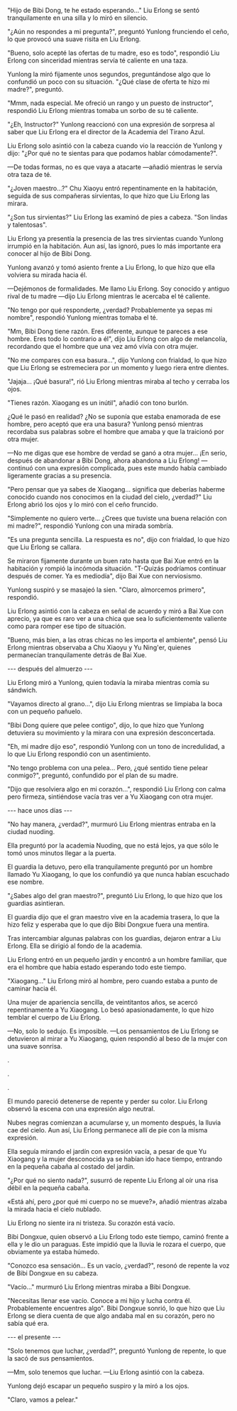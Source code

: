 
"Hijo de Bibi Dong, te he estado esperando..." Liu Erlong se sentó tranquilamente en una silla y lo miró en silencio.

"¿Aún no respondes a mi pregunta?", preguntó Yunlong frunciendo el ceño, lo que provocó una suave risita en Liu Erlong.

"Bueno, solo acepté las ofertas de tu madre, eso es todo", respondió Liu Erlong con sinceridad mientras servía té caliente en una taza.

Yunlong la miró fijamente unos segundos, preguntándose algo que lo confundió un poco con su situación. "¿Qué clase de oferta te hizo mi madre?", preguntó.

"Mmm, nada especial. Me ofreció un rango y un puesto de instructor", respondió Liu Erlong mientras tomaba un sorbo de su té caliente.

"¿Eh, Instructor?" Yunlong reaccionó con una expresión de sorpresa al saber que Liu Erlong era el director de la Academia del Tirano Azul.

Liu Erlong solo asintió con la cabeza cuando vio la reacción de Yunlong y dijo: "¿Por qué no te sientas para que podamos hablar cómodamente?".

—De todas formas, no es que vaya a atacarte —añadió mientras le servía otra taza de té.

"¿Joven maestro...?" Chu Xiaoyu entró repentinamente en la habitación, seguida de sus compañeras sirvientas, lo que hizo que Liu Erlong las mirara.

"¿Son tus sirvientas?" Liu Erlong las examinó de pies a cabeza. "Son lindas y talentosas".

Liu Erlong ya presentía la presencia de las tres sirvientas cuando Yunlong irrumpió en la habitación. Aun así, las ignoró, pues lo más importante era conocer al hijo de Bibi Dong.

Yunlong avanzó y tomó asiento frente a Liu Erlong, lo que hizo que ella volviera su mirada hacia él.

—Dejémonos de formalidades. Me llamo Liu Erlong. Soy conocido y antiguo rival de tu madre —dijo Liu Erlong mientras le acercaba el té caliente.

"No tengo por qué responderte, ¿verdad? Probablemente ya sepas mi nombre", respondió Yunlong mientras tomaba el té.

"Mm, Bibi Dong tiene razón. Eres diferente, aunque te pareces a ese hombre. Eres todo lo contrario a él", dijo Liu Erlong con algo de melancolía, recordando que el hombre que una vez amó vivía con otra mujer.

"No me compares con esa basura...", dijo Yunlong con frialdad, lo que hizo que Liu Erlong se estremeciera por un momento y luego riera entre dientes.

"Jajaja... ¡Qué basura!", rió Liu Erlong mientras miraba al techo y cerraba los ojos.

"Tienes razón. Xiaogang es un inútil", añadió con tono burlón.

¿Qué le pasó en realidad? ¿No se suponía que estaba enamorada de ese hombre, pero aceptó que era una basura? Yunlong pensó mientras recordaba sus palabras sobre el hombre que amaba y que la traicionó por otra mujer.

—No me digas que ese hombre de verdad se ganó a otra mujer... ¡En serio, después de abandonar a Bibi Dong, ahora abandona a Liu Erlong! —continuó con una expresión complicada, pues este mundo había cambiado ligeramente gracias a su presencia.

"Pero pensar que ya sabes de Xiaogang... significa que deberías haberme conocido cuando nos conocimos en la ciudad del cielo, ¿verdad?" Liu Erlong abrió los ojos y lo miró con el ceño fruncido.

"Simplemente no quiero verte... ¿Crees que tuviste una buena relación con mi madre?", respondió Yunlong con una mirada sombría.

"Es una pregunta sencilla. La respuesta es no", dijo con frialdad, lo que hizo que Liu Erlong se callara.

Se miraron fijamente durante un buen rato hasta que Bai Xue entró en la habitación y rompió la incómoda situación. "T-Quizás podríamos continuar después de comer. Ya es mediodía", dijo Bai Xue con nerviosismo.

Yunlong suspiró y se masajeó la sien. "Claro, almorcemos primero", respondió.

Liu Erlong asintió con la cabeza en señal de acuerdo y miró a Bai Xue con aprecio, ya que es raro ver a una chica que sea lo suficientemente valiente como para romper ese tipo de situación.

"Bueno, más bien, a las otras chicas no les importa el ambiente", pensó Liu Erlong mientras observaba a Chu Xiaoyu y Yu Ning'er, quienes permanecían tranquilamente detrás de Bai Xue.

--- después del almuerzo ---

Liu Erlong miró a Yunlong, quien todavía la miraba mientras comía su sándwich.

"Vayamos directo al grano...", dijo Liu Erlong mientras se limpiaba la boca con un pequeño pañuelo.

"Bibi Dong quiere que pelee contigo", dijo, lo que hizo que Yunlong detuviera su movimiento y la mirara con una expresión desconcertada.

"Eh, mi madre dijo eso", respondió Yunlong con un tono de incredulidad, a lo que Liu Erlong respondió con un asentimiento.

"No tengo problema con una pelea... Pero, ¿qué sentido tiene pelear conmigo?", preguntó, confundido por el plan de su madre.

"Dijo que resolviera algo en mi corazón...", respondió Liu Erlong con calma pero firmeza, sintiéndose vacía tras ver a Yu Xiaogang con otra mujer.

--- hace unos días ---

"No hay manera, ¿verdad?", murmuró Liu Erlong mientras entraba en la ciudad nuoding.

Ella preguntó por la academia Nuoding, que no está lejos, ya que sólo le tomó unos minutos llegar a la puerta.

El guardia la detuvo, pero ella tranquilamente preguntó por un hombre llamado Yu Xiaogang, lo que los confundió ya que nunca habían escuchado ese nombre.

"¿Sabes algo del gran maestro?", preguntó Liu Erlong, lo que hizo que los guardias asintieran.

El guardia dijo que el gran maestro vive en la academia trasera, lo que la hizo feliz y esperaba que lo que dijo Bibi Dongxue fuera una mentira.

Tras intercambiar algunas palabras con los guardias, dejaron entrar a Liu Erlong. Ella se dirigió al fondo de la academia.

Liu Erlong entró en un pequeño jardín y encontró a un hombre familiar, que era el hombre que había estado esperando todo este tiempo.

"Xiaogang…" Liu Erlong miró al hombre, pero cuando estaba a punto de caminar hacia él.

Una mujer de apariencia sencilla, de veintitantos años, se acercó repentinamente a Yu Xiaogang. Lo besó apasionadamente, lo que hizo temblar el cuerpo de Liu Erlong.

—No, solo lo sedujo. Es imposible. —Los pensamientos de Liu Erlong se detuvieron al mirar a Yu Xiaogang, quien respondió al beso de la mujer con una suave sonrisa.

.

.

.

El mundo pareció detenerse de repente y perder su color. Liu Erlong observó la escena con una expresión algo neutral.

Nubes negras comienzan a acumularse y, un momento después, la lluvia cae del cielo. Aun así, Liu Erlong permanece allí de pie con la misma expresión.

Ella seguía mirando el jardín con expresión vacía, a pesar de que Yu Xiaogang y la mujer desconocida ya se habían ido hace tiempo, entrando en la pequeña cabaña al costado del jardín.

"¿Por qué no siento nada?", susurró de repente Liu Erlong al oír una risa débil en la pequeña cabaña.

«Está ahí, pero ¿por qué mi cuerpo no se mueve?», añadió mientras alzaba la mirada hacia el cielo nublado.

Liu Erlong no siente ira ni tristeza. Su corazón está vacío.

Bibi Dongxue, quien observó a Liu Erlong todo este tiempo, caminó frente a ella y le dio un paraguas. Este impidió que la lluvia le rozara el cuerpo, que obviamente ya estaba húmedo.

"Conozco esa sensación... Es un vacío, ¿verdad?", resonó de repente la voz de Bibi Dongxue en su cabeza.

"Vacío..." murmuró Liu Erlong mientras miraba a Bibi Dongxue.

"Necesitas llenar ese vacío. Conoce a mi hijo y lucha contra él. Probablemente encuentres algo". Bibi Dongxue sonrió, lo que hizo que Liu Erlong se diera cuenta de que algo andaba mal en su corazón, pero no sabía qué era.

--- el presente ---

"Solo tenemos que luchar, ¿verdad?", preguntó Yunlong de repente, lo que la sacó de sus pensamientos.

—Mm, solo tenemos que luchar. —Liu Erlong asintió con la cabeza.

Yunlong dejó escapar un pequeño suspiro y la miró a los ojos.

"Claro, vamos a pelear."